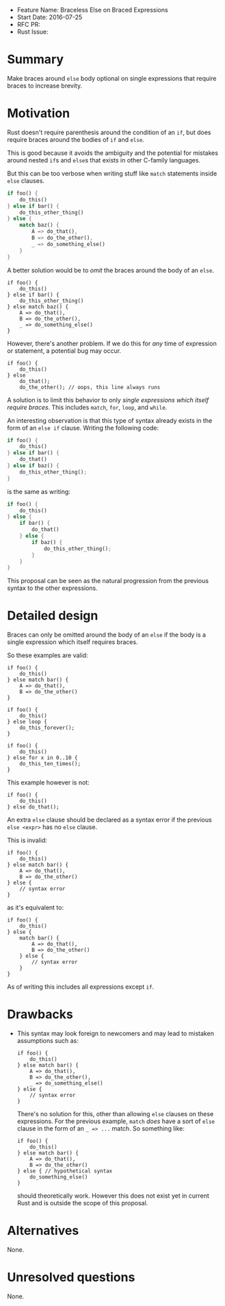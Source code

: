 - Feature Name: Braceless Else on Braced Expressions
- Start Date: 2016-07-25
- RFC PR:
- Rust Issue:

# Summary
[summary]: #summary

Make braces around `else` body optional on single expressions that require braces to increase
brevity.

# Motivation
[motivation]: #motivation

Rust doesn't require parenthesis around the condition of an `if`, but does require braces around
the bodies of `if` and `else`.

This is good because it avoids the ambiguity and the potential for mistakes around nested `if`s and
`else`s that exists in other C-family languages.

But this can be too verbose when writing stuff like `match` statements inside `else` clauses.

```rust
if foo() {
    do_this()
} else if bar() {
    do_this_other_thing()
} else {
    match baz() {
        A => do_that(),
        B => do_the_other(),
        _ => do_something_else()
    }
}
```

A better solution would be to *omit* the braces around the body of an `else`.

```
if foo() {
    do_this()
} else if bar() {
    do_this_other_thing()
} else match baz() {
    A => do_that(),
    B => do_the_other(),
    _ => do_something_else()
}
```

However, there's another problem. If we do this for *any* time of expression or statement, a
potential bug may occur.

```
if foo() {
    do_this()
} else
    do_that();
    do_the_other(); // oops, this line always runs
```

A solution is to limit this behavior to only *single expressions which itself require braces*. This
includes `match`, `for`, `loop`, and `while`.

An interesting observation is that this type of syntax already exists in the form of an `else if`
clause. Writing the following code:

```rust
if foo() {
    do_this()
} else if bar() {
    do_that()
} else if baz() {
    do_this_other_thing();
}
```

is the same as writing:

```rust
if foo() {
    do_this()
} else {
    if bar() {
        do_that()
    } else {
        if baz() {
            do_this_other_thing();
        }
    }
}
```

This proposal can be seen as the natural progression from the previous syntax to the other
expressions.

# Detailed design
[design]: #detailed-design

Braces can only be omitted around the body of an `else` if the body is a single expression which
itself requires braces.

So these examples are valid:

```
if foo() {
    do_this()
} else match bar() {
    A => do_that(),
    B => do_the_other()
}

if foo() {
    do_this()
} else loop {
    do_this_forever();
}

if foo() {
    do_this()
} else for x in 0..10 {
    do_this_ten_times();
}
```

This example however is not:

```
if foo() {
    do_this()
} else do_that();
```

An extra `else` clause should be declared as a syntax error if the previous `else <expr>` has no
`else` clause.

This is invalid:

```
if foo() {
    do_this()
} else match bar() {
    A => do_that(),
    B => do_the_other()
} else {
    // syntax error
}
```

as it's equivalent to:

```
if foo() {
    do_this()
} else {
    match bar() {
        A => do_that(),
        B => do_the_other()
    } else {
        // syntax error
    }
}
```

As of writing this includes all expressions except `if`.

# Drawbacks
[drawbacks]: #drawbacks

- This syntax may look foreign to newcomers and may lead to mistaken assumptions such as:

  ```
  if foo() {
      do_this()
  } else match bar() {
      A => do_that(),
      B => do_the_other(),
      _ => do_something_else()
  } else {
      // syntax error
  }
  ```

  There's no solution for this, other than allowing `else` clauses on these expressions. For the
  previous example, `match` *does* have a sort of `else` clause in the form of an `_ => ...` match.
  So something like:

  ```
  if foo() {
      do_this()
  } else match bar() {
      A => do_that(),
      B => do_the_other()
  } else { // hypothetical syntax
      do_something_else()
  }
  ```

  should theoretically work. However this does not exist yet in current Rust and is outside the
  scope of this proposal.

# Alternatives
[alternatives]: #alternatives

None.

# Unresolved questions
[unresolved]: #unresolved-questions

None.
